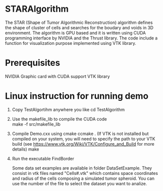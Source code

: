 # STARAlgorithm
The STAR (Shape of Tumor Algorithmic Reconstruction) algorithm defines the shape of cluster of cells and searches for the boudary and voids in 3D environment. The algorithm is GPU based and it is written using CUDA programming interface by NVIDIA and the Thrust library. The code include a function for visualization purpose implemented using VTK library.

Prerequisites
=============
NVIDIA Graphic card with CUDA support
VTK library


Linux instruction for running demo 
===========
1. Copy TestAlgortihm anywhere you like
     cd TestAlgorithm

2. Use the makefile_lib to compile the CUDA code  
     make -f src/makefile_lib

3. Compile Demo.cxx using cmake
     ccmake . 
      (If VTK is not installed but compiled on your system, you will need to specify the path to your VTK build
       (see https://www.vtk.org/Wiki/VTK/Configure_and_Build for more details)
     make

4. Run the executable FindBorder

   Some data set examples are available in folder DataSetExample. They consist in vtk files named "Cells#.vtk" which contains space coordinates and radius of the cells composing a simulated tumor spheroid.
   You can use the number of the file to select the dataset you want to analize. 
